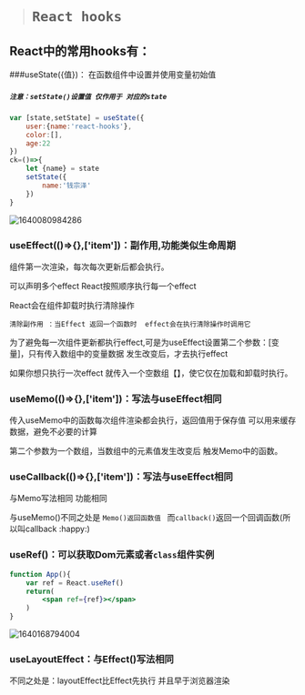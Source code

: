 > # `React hooks`

## React中的常用hooks有：

###useState({值})： 在函数组件中设置并使用变量初始值

##### `注意：setState()设置值 仅作用于 对应的state` 

```jsx
var [state,setState] = useState({
    user:{name:'react-hooks'},
    color:[],
    age:22
})
ck=()=>{
    let {name} = state
    setState({
        name:'钱宗泽'
    })
}
```

![1640080984286](C:\Users\22758\AppData\Roaming\Typora\typora-user-images\1640080984286.png)

### useEffect(()=>{},['item'])：副作用,功能类似生命周期

组件第一次渲染，每次每次更新后都会执行。

可以声明多个effect React按照顺序执行每一个effect

React会在组件卸载时执行清除操作

`清除副作用 ：当Effect 返回一个函数时  effect会在执行清除操作时调用它`

为了避免每一次组件更新都执行effect,可是为useEffect设置第二个参数：[变量]，只有传入数组中的变量数据			发生改变后，才去执行effect

如果你想只执行一次effect 就传入一个空数组【】，使它仅在加载和卸载时执行。

### useMemo(()=>{},['item'])：写法与useEffect相同

传入useMemo中的函数每次组件渲染都会执行，返回值用于保存值 可以用来缓存数据，避免不必要的计算

第二个参数为一个数组，当数组中的元素值发生改变后 触发Memo中的函数。



### useCallback(()=>{},['item'])：写法与useEffect相同

与Memo写法相同 功能相同

与useMemo()不同之处是 `Memo()返回函数值 ` 而`callback()`返回一个回调函数(所以叫callback :happy:)

### useRef()：可以获取Dom元素或者`class`组件实例

```jsx
function App(){
    var ref = React.useRef()
    return(
    	<span ref={ref}></span>
    )
}
```

<img src="C:\Users\22758\AppData\Roaming\Typora\typora-user-images\1640168794004.png" alt="1640168794004"  />

### useLayoutEffect：与Effect()写法相同

不同之处是：layoutEffect比Effect先执行 并且早于浏览器渲染 









